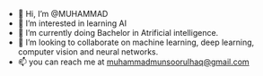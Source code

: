 - 👋 Hi, I’m @MUHAMMAD
- 👀 I’m interested in learning AI 
- 🌱 I’m currently doing Bachelor in Atrificial intelligence.
- 💞️ I’m looking to collaborate on machine learning, deep learning, computer vision and neural networks.
- 📫 you can reach me at muhammadmunsoorulhaq@gmail.com

<!---
MmUh98/MmUh98 is a ✨ special ✨ repository because its `README.md` (this file) appears on your GitHub profile.
You can click the Preview link to take a look at your changes.
--->

